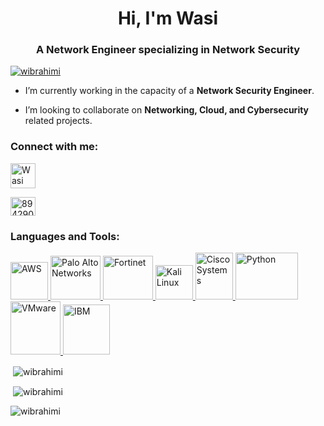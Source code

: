 
<head>
<link rel="shortcut icon" type="image/x-icon" href="https://github.com/wibrahimi/aboutme/blob/main/assets/favicon/favicon.ico">
</head>

<h1 align="center">Hi, I'm Wasi</h1>
<h3 align="center">A Network Engineer specializing in Network Security</h3>

<p align="left"> <a href="https://github.com/ryo-ma/github-profile-trophy"><img src="https://github-profile-trophy.vercel.app/?username=wibrahimi" alt="wibrahimi" /></a> </p>

- I’m currently working in the capacity of a **Network Security Engineer**.

- I’m looking to collaborate on **Networking, Cloud, and Cybersecurity** related projects.


<h3 align="left">Connect with me:</h3>
<p align="left">
 
 <a href="https://linkedin.com/in/wasiibrahimi" target="blank"> <img align="center" src="https://www.logo.wine/a/logo/LinkedIn/LinkedIn-Icon-Logo.wine.svg" alt="Wasi" height="40" width="40" /></a> 
 
<a href="https://stackoverflow.com/users/8942909" target="blank"><img align="center" src="https://raw.githubusercontent.com/rahuldkjain/github-profile-readme-generator/master/src/images/icons/Social/stack-overflow.svg" alt="8942909" height="30" width="40" /></a>
 
</p>

<h3 align="left">Languages and Tools:</h3>
<p align="left"> 
 
 <a href="https://www.aws.com/" target="_blank" rel="noreferrer"> <img src="https://www.logo.wine/a/logo/Amazon_Web_Services/Amazon_Web_Services-Logo.wine.svg" alt="AWS" width="60" height="60"/> </a> 
 <a href="https://www.paloaltonetworks.com/" target="_blank" rel="noreferrer"> <img src="https://www.logo.wine/a/logo/Palo_Alto_Networks/Palo_Alto_Networks-Logo.wine.svg" alt="Palo Alto Networks" width="80" height="70"/> </a>
 <a href="https://www.fortinet.com/" target="_blank" rel="noreferrer"> <img src="https://www.logo.wine/a/logo/Fortinet/Fortinet-Logo.wine.svg" alt="Fortinet" width="80" height="70"/> </a> 
 <a href="https://www.kali.org/" target="_blank" rel="noreferrer"> <img src="https://upload.vectorlogo.zone/logos/kali/images/99996646-d340-4b8f-b820-e25525048e9c.svg" alt="Kali Linux" width="60" height="55"/> </a> 
 <a href="https://www.cisco.com/" target="_blank" rel="noreferrer"> <img src="https://www.logo.wine/a/logo/Cisco_Systems/Cisco_Systems-Logo.wine.svg" alt="Cisco Systems" width="60" height="75"/> </a> 
 <a href="https://www.python.org/" target="_blank" rel="noreferrer"> <img src="https://www.logo.wine/a/logo/Python_(programming_language)/Python_(programming_language)-Logo.wine.svg" alt="Python" width="100" height="75"/> </a> 
 <a href="https://vmware.com/" target="_blank" rel="noreferrer"> <img src="https://www.logo.wine/a/logo/VMware/VMware-Logo.wine.svg" alt="VMware" width="80" height="85"/> </a> 
 <a href="https://www.ibm.com/qradar" target="_blank" rel="noreferrer"> <img src="https://www.logo.wine/a/logo/IBM/IBM-Logo.wine.svg" alt="IBM" width="75" height="80"/> </a> 

 </p>

<p>&nbsp;<img align="center" src="https://github-readme-stats.vercel.app/api/top-langs?username=wibrahimi&show_icons=true&locale=en&layout=compact" alt="wibrahimi" /></p>

<p>&nbsp;<img align="center" src="https://github-readme-stats.vercel.app/api?username=wibrahimi&show_icons=true&locale=en" alt="wibrahimi" /></p>

<p><img align="center" src="https://github-readme-streak-stats.herokuapp.com/?user=wibrahimi&" alt="wibrahimi" /></p>
